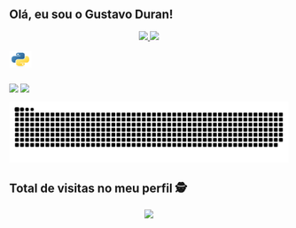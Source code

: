 ## Olá, eu sou o Gustavo Duran!
<div align="center">
  <a href="https://github.com/GustavoDuranBR">
  <img height="180em" src="https://github-readme-stats.vercel.app/api?username=GustavoDuranBR&show_icons=true&theme=cobalt2&include_all_commits=true&count_private=true"/>
  <img height="180em" src="https://github-readme-stats.vercel.app/api/top-langs/?username=GustavoDuranBR&layout=compact&langs_count=7&theme=cobalt2"/>
</div>
<div style="display: inline_block"><br>
  <img align="center" alt="Duran-Python" height="30" width="40" src="https://raw.githubusercontent.com/devicons/devicon/master/icons/python/python-original.svg">
</div>
  
  ##
 
<div> 
  <a href = "mailto:gustavoduran22@gmail.com"><img src="https://img.shields.io/badge/-Gmail-%23333?style=for-the-badge&logo=gmail&logoColor=white" target="_blank"></a>
  <a href="https://www.linkedin.com/in/luiz-gustavo-duran-leite-9b7aab195/" target="_blank"><img src="https://img.shields.io/badge/-LinkedIn-%230077B5?style=for-the-badge&logo=linkedin&logoColor=white" target="_blank"></a> 
 
  ![Snake animation](https://github.com/GustavoDuranBR/GustavoDuranBR/blob/output/github-contribution-grid-snake.svg)
 
</div>
  
  <p align="center"> 

 ## Total de visitas no meu perfil :detective: <br>
 <p align="center"> 
   <img alingn="center" src="https://profile-counter.glitch.me/teteusAraujo/count.svg" />
 </p>

</p>

